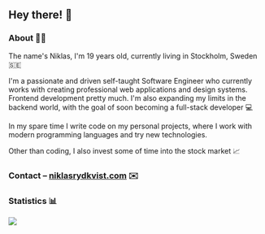 ## Hey there! 👋

### About 👨‍💻
The name's Niklas, I'm 19 years old, currently living in Stockholm, Sweden 🇸🇪

I'm a passionate and driven self-taught Software Engineer who currently works with creating professional web applications and design systems. Frontend development pretty much. 
I'm also expanding my limits in the backend world, with the goal of soon becoming a full-stack developer 💻

In my spare time I write code on my personal projects, where I work with modern programming languages and try new technologies. 

Other than coding, I also invest some of time into the stock market 📈

### Contact – [niklasrydkvist.com](https://www.niklasrydkvist.com/) ✉️

### Statistics 📊
<img src="https://github-readme-stats.vercel.app/api?username=Nojze&show_icons=true&count_private=true">
